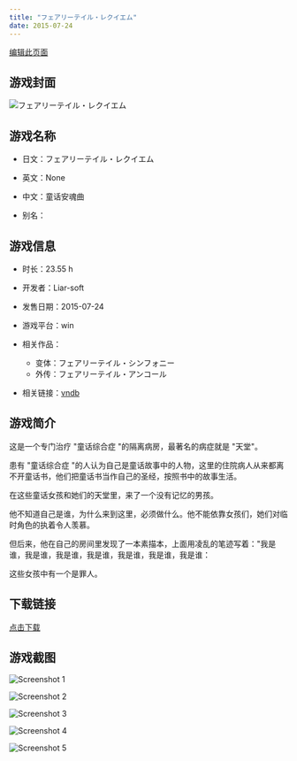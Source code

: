 ```yaml
---
title: "フェアリーテイル・レクイエム"
date: 2015-07-24
---
```

[编辑此页面](https://github.com/ACG-3/ADV3-source/blob/main/source/_posts/%E3%83%95%E3%82%A7%E3%82%A2%E3%83%AA%E3%83%BC%E3%83%86%E3%82%A4%E3%83%AB%E3%83%BB%E3%83%AC%E3%82%AF%E3%82%A4%E3%82%A8%E3%83%A0.md)

## 游戏封面

![フェアリーテイル・レクイエム](https%3A//pan.timero.xyz/onedrive/img_lib_001/%E3%83%95%E3%82%A7%E3%82%A2%E3%83%AA%E3%83%BC%E3%83%86%E3%82%A4%E3%83%AB%E3%83%BB%E3%83%AC%E3%82%AF%E3%82%A4%E3%82%A8%E3%83%A0_cover.avif)


## 游戏名称

- 日文：フェアリーテイル・レクイエム
- 英文：None
- 中文：童话安魂曲

- 别名：


## 游戏信息

- 时长：23.55 h
- 开发者：Liar-soft
- 发售日期：2015-07-24
- 游戏平台：win
- 相关作品：
   - 变体：フェアリーテイル・シンフォニー
   - 外传：フェアリーテイル・アンコール

- 相关链接：[vndb](https://vndb.org/v16796)


## 游戏简介

这是一个专门治疗 "童话综合症 "的隔离病房，最著名的病症就是 "天堂"。

患有 "童话综合症 "的人认为自己是童话故事中的人物，这里的住院病人从来都离不开童话书，他们把童话书当作自己的圣经，按照书中的故事生活。

在这些童话女孩和她们的天堂里，来了一个没有记忆的男孩。

他不知道自己是谁，为什么来到这里，必须做什么。他不能依靠女孩们，她们对临时角色的执着令人羡慕。

但后来，他在自己的房间里发现了一本素描本，上面用凌乱的笔迹写着："我是谁，我是谁，我是谁，我是谁，我是谁，我是谁，我是谁：

这些女孩中有一个是罪人。


## 下载链接

[点击下载](https://pan.timero.xyz/onedrive/adv_lib_001/%E3%83%95%E3%82%A7%E3%82%A2%E3%83%AA%E3%83%BC%E3%83%86%E3%82%A4%E3%83%AB%E3%83%BB%E3%83%AC%E3%82%AF%E3%82%A4%E3%82%A8%E3%83%A0)


## 游戏截图


![Screenshot 1](https%3A//pan.timero.xyz/onedrive/img_lib_001/%E3%83%95%E3%82%A7%E3%82%A2%E3%83%AA%E3%83%BC%E3%83%86%E3%82%A4%E3%83%AB%E3%83%BB%E3%83%AC%E3%82%AF%E3%82%A4%E3%82%A8%E3%83%A0_Screenshot_1.avif)

![Screenshot 2](https%3A//pan.timero.xyz/onedrive/img_lib_001/%E3%83%95%E3%82%A7%E3%82%A2%E3%83%AA%E3%83%BC%E3%83%86%E3%82%A4%E3%83%AB%E3%83%BB%E3%83%AC%E3%82%AF%E3%82%A4%E3%82%A8%E3%83%A0_Screenshot_2.avif)

![Screenshot 3](https%3A//pan.timero.xyz/onedrive/img_lib_001/%E3%83%95%E3%82%A7%E3%82%A2%E3%83%AA%E3%83%BC%E3%83%86%E3%82%A4%E3%83%AB%E3%83%BB%E3%83%AC%E3%82%AF%E3%82%A4%E3%82%A8%E3%83%A0_Screenshot_3.avif)

![Screenshot 4](https%3A//pan.timero.xyz/onedrive/img_lib_001/%E3%83%95%E3%82%A7%E3%82%A2%E3%83%AA%E3%83%BC%E3%83%86%E3%82%A4%E3%83%AB%E3%83%BB%E3%83%AC%E3%82%AF%E3%82%A4%E3%82%A8%E3%83%A0_Screenshot_4.avif)

![Screenshot 5](https%3A//pan.timero.xyz/onedrive/img_lib_001/%E3%83%95%E3%82%A7%E3%82%A2%E3%83%AA%E3%83%BC%E3%83%86%E3%82%A4%E3%83%AB%E3%83%BB%E3%83%AC%E3%82%AF%E3%82%A4%E3%82%A8%E3%83%A0_Screenshot_5.avif)

